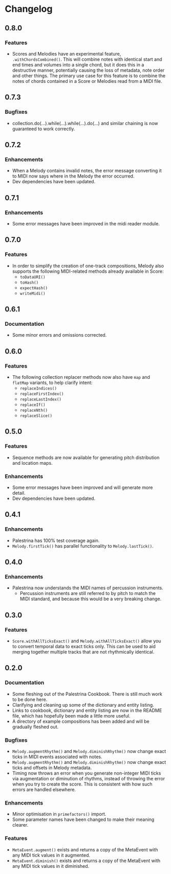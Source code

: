 # Changelog

## 0.8.0

### Features
* Scores and Melodies have an experimental feature, `.withChordsCombined()`. This will combine notes with identical start and end times
and volumes into a single chord, but it does this in a destructive manner, potentially causing the loss of metadata, note order and other
things. The primary use case for this feature is to combine the notes of chords contained in a Score or Melodies read from a MIDI file.

## 0.7.3

### Bugfixes
* collection.do(...).while(...).while(...).do(...) and similar chaining is now guaranteed to work correctly.

## 0.7.2

### Enhancements
* When a Melody contains invalid notes, the error message converting it to MIDI now says where in the Melody the error occurred.
* Dev dependencies have been updated.

## 0.7.1

### Enhancements
* Some error messages have been improved in the midi reader module.

## 0.7.0

### Features
* In order to simplify the creation of one-track compositions, Melody also supports the following MIDI-related methods already available in Score:
  * `toDataURI()`
  * `toHash()`
  * `expectHash()`
  * `writeMidi()`

## 0.6.1

### Documentation
* Some minor errors and omissions corrected.

## 0.6.0

### Features
* The following collection replacer methods now also have `map` and `flatMap` variants, to help clarify intent:
  * `replaceIndices()`
  * `replaceFirstIndex()`
  * `replaceLastIndex()`
  * `replaceIf()`
  * `replaceNth()`
  * `replaceSlice()`

## 0.5.0

### Features
* Sequence methods are now available for generating pitch distribution and location maps.

### Enhancements
* Some error messages have been improved and will generate more detail.
* Dev dependencies have been updated.

## 0.4.1

### Enhancements
* Palestrina has 100% test coverage again.
* `Melody.firstTick()` has parallel functionality to `Melody.lastTick()`.

## 0.4.0

### Enhancements
* Palestrina now understands the MIDI names of percussion instruments.
  * Percussion instruments are still referred to by pitch to match the MIDI standard, and because this would be a very breaking change.

## 0.3.0

### Features
* `Score.withAllTicksExact()` and `Melody.withAllTicksExact()` allow you to convert temporal data to exact ticks only. This can be used to aid merging together multiple tracks that are not rhythmically identical.

## 0.2.0

### Documentation
* Some fleshing out of the Palestrina Cookbook. There is still much work to be done here.
* Clarifying and cleaning up some of the dictionary and entity listing.
* Links to cookbook, dictionary and entity listing are now in the README file, which has hopefully been made a little more useful.
* A directory of example compositions has been added and will be gradually fleshed out.

### Bugfixes
* `Melody.augmentRhythm()` and `Melody.diminishRhythm()` now change exact ticks in MIDI events associated with notes.
* `Melody.augmentRhythm()` and `Melody.diminishRhythm()` now change exact ticks and offsets in Melody metadata.
* Timing now throws an error when you generate non-integer MIDI ticks via augmentation or diminution of rhythms, instead of throwing the error when you try to create the score. This is consistent with how such errors are handled elsewhere.

### Enhancements
* Minor optimisation in `primefactors()` import.
* Some parameter names have been changed to make their meaning clearer.

### Features
* `MetaEvent.augment()` exists and returns a copy of the MetaEvent with any MIDI tick values in it augmented.
* `MetaEvent.diminish()` exists and returns a copy of the MetaEvent with any MIDI tick values in it diminished.
